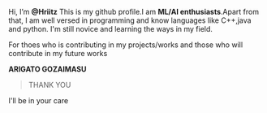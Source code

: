 Hi, I’m **@Hriitz**
This is my github profile.I am **ML/AI enthusiasts**.Apart from that, I am well versed in programming and know languages like C++,java and python.
I'm still novice and learning the ways in my field.




For thoes who is contributing in my projects/works and those who will contribute in my future works


**ARIGATO GOZAIMASU**
>THANK YOU



I'll be in your care
